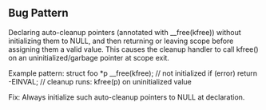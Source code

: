 ## Bug Pattern

Declaring auto-cleanup pointers (annotated with __free(kfree)) without initializing them to NULL, and then returning or leaving scope before assigning them a valid value. This causes the cleanup handler to call kfree() on an uninitialized/garbage pointer at scope exit.

Example pattern:
struct foo *p __free(kfree);  // not initialized
if (error)
    return -EINVAL;           // cleanup runs: kfree(p) on uninitialized value

Fix: Always initialize such auto-cleanup pointers to NULL at declaration.

